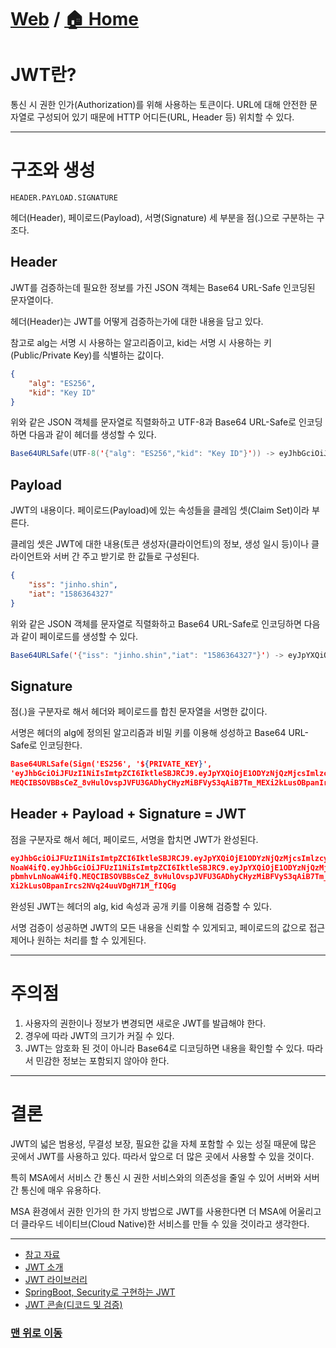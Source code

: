 # [Web](https://github.com/hyojaekim/TIL/tree/master/Web) / [🏠 Home](https://github.com/hyojaekim/TIL)

# JWT란?

통신 시 권한 인가(Authorization)를 위해 사용하는 토큰이다. URL에 대해 안전한 문자열로 구성되어 있기 때문에 HTTP 어디든(URL, Header 등) 위치할 수 있다.

---

# 구조와 생성

`HEADER.PAYLOAD.SIGNATURE`

헤더(Header), 페이로드(Payload), 서명(Signature) 세 부분을 점(.)으로 구분하는 구조다.

## Header

JWT를 검증하는데 필요한 정보를 가진 JSON 객체는 Base64 URL-Safe 인코딩된 문자열이다.

헤더(Header)는 JWT를 어떻게 검증하는가에 대한 내용을 담고 있다.

참고로 alg는 서명 시 사용하는 알고리즘이고, kid는 서명 시 사용하는 키(Public/Private Key)를 식별하는 값이다.

```json
{
    "alg": "ES256",
    "kid": "Key ID"
}
```

위와 같은 JSON 객체를 문자열로 직렬화하고 UTF-8과 Base64 URL-Safe로 인코딩하면 다음과 같이 헤더를 생성할 수 있다.

```java
Base64URLSafe(UTF-8('{"alg": "ES256","kid": "Key ID"}')) -> eyJhbGciOiJFUzI1NiIsImtpZCI6IktleSBJRCJ9
```

## Payload

JWT의 내용이다. 페이로드(Payload)에 있는 속성들을 클레임 셋(Claim Set)이라 부른다.

클레임 셋은 JWT에 대한 내용(토큰 생성자(클라이언트)의 정보, 생성 일시 등)이나 클라이언트와 서버 간 주고 받기로 한 값들로 구성된다.

```json
{
    "iss": "jinho.shin",
    "iat": "1586364327"
}
```

위와 같은 JSON 객체를 문자열로 직렬화하고 Base64 URL-Safe로 인코딩하면 다음과 같이 페이로드를 생성할 수 있다.

```java
Base64URLSafe('{"iss": "jinho.shin","iat": "1586364327"}') -> eyJpYXQiOjE1ODYzNjQzMjcsImlzcyI6ImppbmhvLnNoaW4ifQ
```

## Signature

점(.)을 구분자로 해서 헤더와 페이로드를 합친 문자열을 서명한 값이다.

서명은 헤더의 alg에 정의된 알고리즘과 비밀 키를 이용해 성성하고 Base64 URL-Safe로 인코딩한다.

```json
Base64URLSafe(Sign('ES256', '${PRIVATE_KEY}',
'eyJhbGciOiJFUzI1NiIsImtpZCI6IktleSBJRCJ9.eyJpYXQiOjE1ODYzNjQzMjcsImlzcyI6ImppbmhvLnNoaW4ifQ'))) ->
MEQCIBSOVBBsCeZ_8vHulOvspJVFU3GADhyCHyzMiBFVyS3qAiB7Tm_MEXi2kLusOBpanIrcs2NVq24uuVDgH71M_fIQGg
```

## Header + Payload + Signature = JWT

점을 구분자로 해서 헤더, 페이로드, 서명을 합치면 JWT가 완성된다.

```json
eyJhbGciOiJFUzI1NiIsImtpZCI6IktleSBJRCJ9.eyJpYXQiOjE1ODYzNjQzMjcsImlzcyI6ImppbmhvLn
NoaW4ifQ.eyJhbGciOiJFUzI1NiIsImtpZCI6IktleSBJRC9.eyJpYXQiOjE1ODYzNjQzMjcsImlzcyI6Imp
pbmhvLnNoaW4ifQ.MEQCIBSOVBBsCeZ_8vHulOvspJVFU3GADhyCHyzMiBFVyS3qAiB7Tm_ME
Xi2kLusOBpanIrcs2NVq24uuVDgH71M_fIQGg
```

완성된 JWT는 헤더의 alg, kid 속성과 공개 키를 이용해 검증할 수 있다.

서명 검증이 성공하면 JWT의 모든 내용을 신뢰할 수 있게되고, 페이로드의 값으로 접근 제어나 원하는 처리를 할 수 있게된다.

---

# 주의점

1. 사용자의 권한이나 정보가 변경되면 새로운 JWT를 발급해야 한다.
2. 경우에 따라 JWT의 크기가 커질 수 있다.
3. JWT는 암호화 된 것이 아니라 Base64로 디코딩하면 내용을 확인할 수 있다.
따라서 민감한 정보는 포함되지 않아야 한다.

---

# 결론

JWT의 넓은 범용성, 무결성 보장, 필요한 값을 자체 포함할 수 있는 성질 때문에 많은 곳에서 JWT를 사용하고 있다. 따라서 앞으로 더 많은 곳에서 사용할 수 있을 것이다.

특히 MSA에서 서비스 간 통신 시 권한 서비스와의 의존성을 줄일 수 있어 서버와 서버 간 통신에 매우 유용하다.

MSA 환경에서 권한 인가의 한 가지 방법으로 JWT를 사용한다면 더 MSA에 어울리고 더 클라우드 네이티브(Cloud Native)한 서비스를 만들 수 있을 것이라고 생각한다.

---

- [참고 자료](https://meetup.toast.com/posts/239)
- [JWT 소개](https://velopert.com/2389)
- [JWT 라이브러리](https://github.com/auth0/java-jwt)
- [SpringBoot, Security로 구현하는 JWT](https://github.com/iyboklee/boot-security-jwt)
- [JWT 콘솔(디코드 및 검증)](https://github.com/iyboklee/boot-security-jwt)

### [맨 위로 이동](https://github.com/hyojaekim/TIL/blob/master/Web/JWT.md#Web---home)
